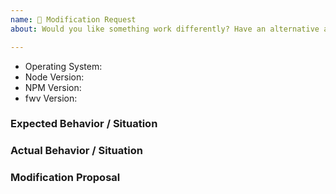 ```yaml
---
name: 🔧 Modification Request
about: Would you like something work differently? Have an alternative approach? This is the template for you.

---
```


<!--
  ⚡️ katchow! We 💛 issues.

  If you remove this template, or parts of it, your issue WILL be closed.
-->

* Operating System:
* Node Version:
* NPM Version:
* fwv Version:

### Expected Behavior / Situation


### Actual Behavior / Situation


### Modification Proposal
